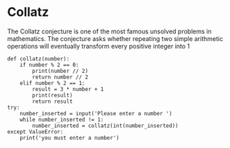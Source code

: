 # Collatz
The Collatz conjecture is one of the most famous unsolved problems in mathematics. The conjecture asks whether repeating two simple arithmetic operations will eventually transform every positive integer into 1

    def collatz(number):
        if number % 2 == 0:
            print(number // 2)
            return number // 2
        elif number % 2 == 1:
            result = 3 * number + 1
            print(result)
            return result
    try:
        number_inserted = input('Please enter a number ')
        while number_inserted != 1:
            number_inserted = collatz(int(number_inserted))
    except ValueError:
        print('you must enter a number')    

